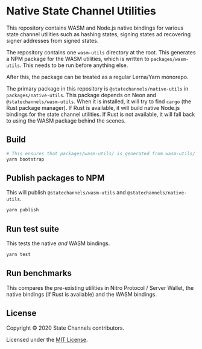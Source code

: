 # Native State Channel Utilities

This repository contains WASM and Node.js native bindings for various state
channel utilities such as hashing states, signing states ad recovering signer
addresses from signed states.

The repository contains one `wasm-utils` directory at the root. This
generates a NPM package for the WASM utilities, which is written to
`packages/wasm-utils`. This needs to be run before anything else.

After this, the package can be treated as a regular Lerna/Yarn monorepo.

The primary package in this repository is `@statechannels/native-utils` in
`packages/native-utils`. This package depends on Neon and
`@statechannels/wasm-utils`. When it is installed, it will try to find
`cargo` (the Rust package manager). If Rust is available, it will build
native Node.js bindings for the state channel utilities. If Rust is not
available, it will fall back to using the WASM package behind the scenes.

## Build

```sh
# This ensures that packages/wasm-utils/ is generated from wasm-utils/
yarn bootstrap
```

## Publish packages to NPM

This will publish `@statechannels/wasm-utils` and `@statechannels/native-utils`.

```sh
yarn publish
```

## Run test suite

This tests the native _and_ WASM bindings.

```sh
yarn test
```

## Run benchmarks

This compares the pre-existing utilities in Nitro Protocol / Server Wallet,
the native bindings (if Rust is available) and the WASM bindings.

## License

Copyright &copy; 2020 State Channels contributors.

Licensed under the [MIT License](./LICENSE).
